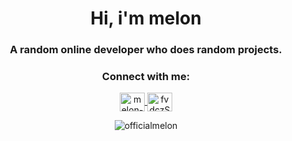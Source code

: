 <h1 align="center">Hi, i'm melon</h1>
<h3 align="center">A random online developer who does random projects.</h3>

<h3 align="center">Connect with me:</h3>
<p align="center">
  <a href="https://www.youtube.com/c/melon-fruit" target="blank">
    <img align="center" src="https://raw.githubusercontent.com/rahuldkjain/github-profile-readme-generator/master/src/images/icons/Social/youtube.svg" alt="melon-fruit" height="30" width="40" />
  </a>
  <a href="https://discord.gg/fvdczSpJ" target="blank">
    <img align="center" src="https://raw.githubusercontent.com/rahuldkjain/github-profile-readme-generator/master/src/images/icons/Social/discord.svg" alt="fvdczSpJ" height="30" width="40" />
  </a>
</p>

<p align="center">
  <img src="https://github-readme-stats.vercel.app/api?username=officialmelon&show_icons=true&locale=en" alt="officialmelon" />
</p>
